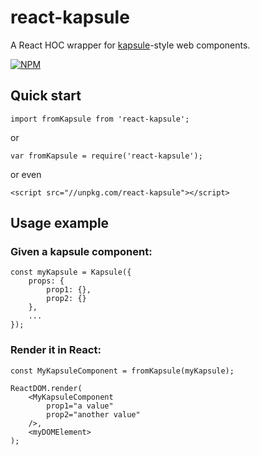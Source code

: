 # react-kapsule

A React HOC wrapper for [kapsule](https://github.com/vasturiano/kapsule)-style web components.

[![NPM](https://nodei.co/npm/react-kapsule.png?compact=true)](https://nodei.co/npm/react-kapsule/)

## Quick start

```
import fromKapsule from 'react-kapsule';
```
or
```
var fromKapsule = require('react-kapsule');
```
or even
```
<script src="//unpkg.com/react-kapsule"></script>
```

## Usage example

### Given a kapsule component:
```
const myKapsule = Kapsule({ 
    props: {
        prop1: {},
        prop2: {}
    },
    ... 
});
```

### Render it in React:
```
const MyKapsuleComponent = fromKapsule(myKapsule);

ReactDOM.render(
    <MyKapsuleComponent
        prop1="a value"
        prop2="another value"
    />, 
    <myDOMElement>
);
```